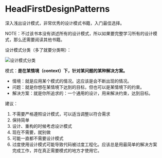 # HeadFirstDesignPatterns

深入浅出设计模式，非常优秀的设计模式书籍，入门最佳选择。  

NOTE：不过该书本没有讲述所有的设计模式，所以如果要完整学习所有的设计模式，那么还需要阅读其他书籍。  

设计模式分类（多了就要分类啊）：  

![设计模式分类](http://ww2.sinaimg.cn/large/98900c07jw1f66bcqb59jj20q10ct0vf.jpg)

模式：**是在某情境（context）下，针对某问题的某种解决方案。**  

- 情境：就是应用某个模式的情况。这应该是会不断出现的情况。
- 问题：就是你想在某情境下达到的目标，但也可以是某情境下的约束。
- 解决方案：就是你所追求的：一个通用的设计，用来解决约束，达到目标。  



建议：  

1. 不需要严格遵照设计模式，可以适当调整以符合需求
2. 保持简单
3. 设计、重构的时候考虑设计模式
4. 现在不需要，就别做
5. 可能一直都不需要设计模式
6. 过度使用设计模式可能导致代码被过度工程化。应该总是用最简单的解决方案完成工作，并在真正需要模式的地方才使用它。
